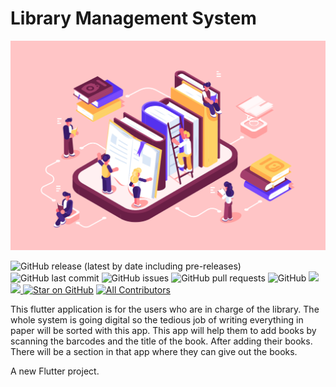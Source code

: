 
# Library Management System

![Banner](https://github.com/Sayak11/Libaray-Management-System-Flutter/blob/master/online_library%402x.png)


![GitHub release (latest by date including pre-releases)](https://img.shields.io/github/v/release/Sayak11/Libaray-Management-System-Flutter?include_prereleases)
![GitHub last commit](https://img.shields.io/github/last-commit/Sayak11/Libaray-Management-System-Flutter)
![GitHub issues](https://img.shields.io/github/issues-raw/Sayak11/Libaray-Management-System-Flutter)
![GitHub pull requests](https://img.shields.io/github/issues-pr/Sayak11/Libaray-Management-System-Flutter)
![GitHub](https://img.shields.io/github/license/Sayak11/Libaray-Management-System-Flutter)
   <a href="https://bintray.com/nisrulz/maven/com.github.nisrulz%3Aeasydeviceinfo/_latestVersion">
        <img src="https://api.bintray.com/packages/nisrulz/maven/com.github.nisrulz%3Aeasydeviceinfo/images/download.svg"/>
    </a>
    <!-- API -->
    <a href="https://android-arsenal.com/api?level=28">
        <img src="https://img.shields.io/badge/API-28%2B-orange.svg?style=flat"/>
    </a>
    [![Star on GitHub](https://img.shields.io/github/stars/sayannath/Libaray-Management-System-Flutter.svg?style=social)](https://github.com/all-contributors/all-contributors/stargazers)
    [![All Contributors](https://img.shields.io/badge/all_contributors-9-orange.svg?style=flat-square)](#contributors-)





This flutter application is for the users who are in charge of the library. The whole system is
going digital so the tedious job of writing everything in paper will be sorted with this app. This
app will help them to add books by scanning the barcodes and the title of the book. After
adding their books. There will be a section in that app where they can give out the books.

A new Flutter project.




